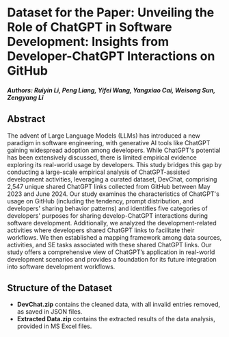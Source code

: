 # Dataset for the Paper: Unveiling the Role of ChatGPT in Software Development: Insights from Developer-ChatGPT Interactions on GitHub

##### Authors: Ruiyin Li, Peng Liang, Yifei Wang, Yangxiao Cai, Weisong Sun, Zengyang Li

## Abstract
The advent of Large Language Models (LLMs) has introduced a new paradigm in software engineering, with generative AI tools like ChatGPT gaining widespread adoption among developers. While ChatGPT's potential has been extensively discussed, there is limited empirical evidence exploring its real-world usage by developers. This study bridges this gap by conducting a large-scale empirical analysis of ChatGPT-assisted development activities, leveraging a curated dataset, DevChat, comprising 2,547 unique shared ChatGPT links collected from GitHub between May 2023 and June 2024. Our study examines the characteristics of ChatGPT's usage on GitHub (including the tendency, prompt distribution, and developers' sharing behavior patterns) and identifies five categories of developers' purposes for sharing develop-ChatGPT interactions during software development. Additionally, we analyzed the development-related activities where developers shared ChatGPT links to facilitate their workflows. We then established a mapping framework among data sources, activities, and SE tasks associated with these shared ChatGPT links. Our study offers a comprehensive view of ChatGPT’s application in real-world development scenarios and provides a foundation for its future integration into software development workflows.

## Structure of the Dataset
<!--
* **Initial Dataset** contains the original data collected from GitHub without cleaning.
* **After clean.zip** contains data after the initial cleaning of `Initial Dataset.zip`.
**DevChat.zip** contains data after the invalid data in `After clean.zip` is deleted through the final MS Excel file.
-->
* **DevChat.zip** contains the cleaned data, with all invalid entries removed, as saved in JSON files.
* **Extracted Data.zip** contains the extracted results of the data analysis, provided in MS Excel files.
